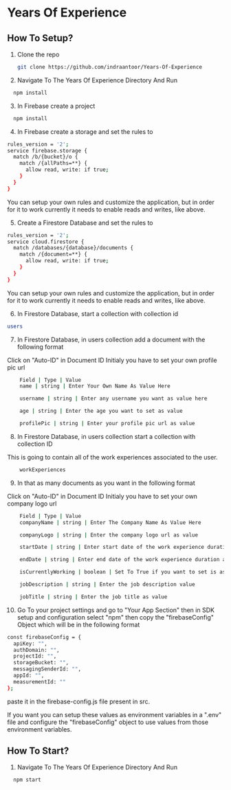 # Years Of Experience

## How To Setup?

1. Clone the repo

   ```sh
   git clone https://github.com/indraantoor/Years-Of-Experience
   ```

2. Navigate To The Years Of Experience Directory And Run

```sh
  npm install
```

3. In Firebase create a project

```sh
  npm install
```

4. In Firebase create a storage and set the rules to

```sh
rules_version = '2';
service firebase.storage {
  match /b/{bucket}/o {
    match /{allPaths=**} {
      allow read, write: if true;
    }
  }
}
```

You can setup your own rules and customize the application, but in order for it to work
currently it needs to enable reads and writes, like above.

5. Create a Firestore Database and set the rules to

```sh
rules_version = '2';
service cloud.firestore {
  match /databases/{database}/documents {
    match /{document=**} {
      allow read, write: if true;
    }
  }
}
```

You can setup your own rules and customize the application, but in order for it to work
currently it needs to enable reads and writes, like above.

6. In Firestore Database, start a collection with collection id

```sh
users
```

7. In Firestore Database, in users collection add a document with the following format

Click on "Auto-ID" in Document ID
Initialy you have to set your own profile pic url

```sh
    Field | Type | Value
    name | string | Enter Your Own Name As Value Here

    username | string | Enter any username you want as value here

    age | string | Enter the age you want to set as value

    profilePic | string | Enter your profile pic url as value
```

8. In Firestore Database, in users collection start a collection with collection ID

This is going to contain all of the work experiences associated to the user.

```sh
    workExperiences
```

9. In that as many documents as you want in the following format

Click on "Auto-ID" in Document ID
Initialy you have to set your own company logo url

```sh
    Field | Type | Value
    companyName | string | Enter The Company Name As Value Here

    companyLogo | string | Enter the company logo url as value

    startDate | string | Enter start date of the work experience duration as value

    endDate | string | Enter end date of the work experience duration as value

    isCurrentlyWorking | boolean | Set To True if you want to set is as your current role and vice versa

    jobDescription | string | Enter the job description value

    jobTitle | string | Enter the job title as value
```

10. Go To your project settings and go to "Your App Section" then in SDK setup and configuration select "npm" then copy the "firebaseConfig" Object which will be in the following format

```sh
const firebaseConfig = {
  apiKey: "",
  authDomain: "",
  projectId: "",
  storageBucket: "",
  messagingSenderId: "",
  appId: "",
  measurementId: ""
};
```

paste it in the firebase-config.js file present in src.

If you want you can setup these values as environment variables in a ".env" file and configure the "firebaseConfig" object to use values from those environment variables.

## How To Start?

1. Navigate To The Years Of Experience Directory And Run

```sh
  npm start
```
